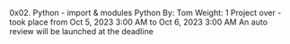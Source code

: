 0x02. Python - import & modules
Python
 By: Tom
 Weight: 1
 Project over - took place from Oct 5, 2023 3:00 AM to Oct 6, 2023 3:00 AM
 An auto review will be launched at the deadline
